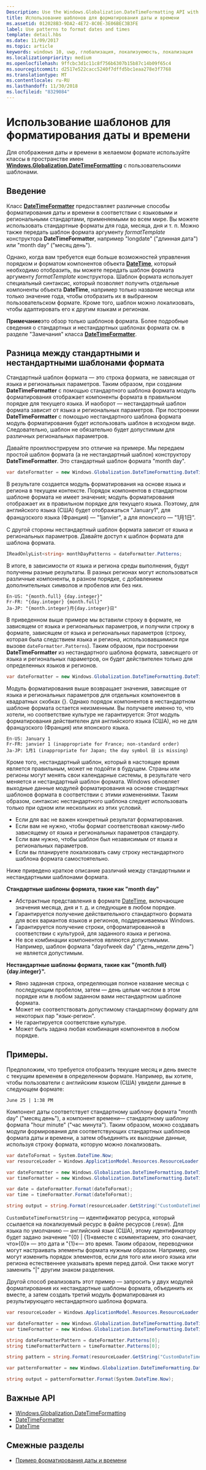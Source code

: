 ```yaml
---
Description: Use the Windows.Globalization.DateTimeFormatting API with custom templates and patterns to display dates and times in exactly the format you wish.
title: Использование шаблонов для форматирования даты и времени
ms.assetid: 012028B3-9DA2-4E72-8C0E-3E06BEC3B3FE
label: Use patterns to format dates and times
template: detail.hbs
ms.date: 11/09/2017
ms.topic: article
keywords: windows 10, uwp, глобализация, локализуемость, локализация
ms.localizationpriority: medium
ms.openlocfilehash: 9ffcbc3d1c11c8f756b6307b15b87c14b09f65c4
ms.sourcegitcommit: d2517e522cacc5240f7dffd5bc1eaa278e3f7768
ms.translationtype: MT
ms.contentlocale: ru-RU
ms.lasthandoff: 11/30/2018
ms.locfileid: "8329084"
---
```

# <a name="use-templates-and-patterns-to-format-dates-and-times"></a>Использование шаблонов для форматирования даты и времени

Для отображения даты и времени в желаемом формате используйте классы в пространстве имен [**Windows.Globalization.DateTimeFormatting**](/uwp/api/windows.globalization.datetimeformatting?branch=live) с пользовательскими шаблонами.

## <a name="introduction"></a>Введение

Класс [**DateTimeFormatter**](/uwp/api/windows.globalization.datetimeformatting?branch=live) предоставляет различные способы форматирования даты и времени в соответствии с языковыми и региональными стандартами, применяемыми во всем мире. Вы можете использовать стандартные форматы для года, месяца, дня и т. п. Можно также передать шаблон формата аргументу *formatTemplate* конструктора **DateTimeFormatter**, например "longdate" ("длинная дата") или "month day" ("месяц день").

Однако, когда вам требуется еще больше возможностей управления порядком и форматом компонентов объекта [**DateTime**](/uwp/api/windows.foundation.datetime?branch=live), который необходимо отобразить, вы можете передать шаблон формата аргументу *formatTemplate* конструктора. Шаблон формата использует специальный синтаксис, который позволяет получить отдельные компоненты объекта **DateTime**, например только название месяца или только значение года, чтобы отобразить их в выбранном пользовательском формате. Кроме того, шаблон можно локализовать, чтобы адаптировать его к другим языкам и регионам.

**Примечание**это обзор только шаблонов формата. Более подробные сведения о стандартных и нестандартных шаблонах формата см. в разделе "Замечания" класса [**DateTimeFormatter**](/uwp/api/windows.globalization.datetimeformatting?branch=live).

## <a name="the-difference-between-format-templates-and-format-patterns"></a>Разница между стандартными и нестандартными шаблонами формата

Стандартный шаблон формата — это строка формата, не зависящая от языка и региональных параметров. Таким образом, при создании **DateTimeFormatter** с помощью стандартного шаблона формата модуль форматирования отображает компоненты формата в правильном порядке для текущего языка. И наоборот — нестандартный шаблон формата зависит от языка и региональных параметров. При построении **DateTimeFormatter** с помощью нестандартного шаблона формата модуль форматирования будет использовать шаблон в исходном виде. Следовательно, шаблон не обязательно будет допустимым для различных региональных параметров.

Давайте проиллюстрируем это отличие на примере. Мы передаем простой шаблон формата (а не нестандартный шаблон) конструктору **DateTimeFormatter**. Это стандартный шаблон формата "month day".

```csharp
var dateFormatter = new Windows.Globalization.DateTimeFormatting.DateTimeFormatter("month day");
```

В результате создается модуль форматирования на основе языка и региона в текущем контексте. Порядок компонентов в стандартном шаблоне формата не имеет значения; модуль форматирования отображает их в правильном порядке для текущего языка. Поэтому, для английского языка (США) будет отображаться "January1", для французского языка (Франция) — "1janvier", а для японского — "1月1日".

С другой стороны нестандартный шаблон формата зависит от языка и региональных параметров. Давайте доступ к шаблон формата для шаблона формата.

```csharp
IReadOnlyList<string> monthDayPatterns = dateFormatter.Patterns;
```

В итоге, в зависимости от языка и региона среды выполнения, будут получены разные результаты. В разных регионах могут использоваться различные компоненты, в разном порядке, с добавлением дополнительных символов и пробелов или без них.

```syntax
En-US: "{month.full} {day.integer}"
Fr-FR: "{day.integer} {month.full}"
Ja-JP: "{month.integer}月{day.integer}日"
```

В приведенном выше примере мы вставили строку в формате, не зависящем от языка и региональных параметров, и получили строку в формате, зависящем от языка и региональных параметров (строку, которая была следствием языка и региона, использовавшимися при вызове `dateFormatter.Patterns`). Таким образом, при построении **DateTimeFormatter** из нестандартного шаблона формата, зависящего от языка и региональных параметров, он будет действителен только для определенных языков и регионов.

```csharp
var dateFormatter = new Windows.Globalization.DateTimeFormatting.DateTimeFormatter("{month.full} {day.integer}");
```

Модуль форматирования выше возвращает значения, зависящие от языка и региональных параметров для отдельных компонентов в квадратных скобках {}. Однако порядок компонентов в нестандартном шаблоне формата остается неизменным. Вы получаете именно то, что хотели, но соответствие культуре не гарантируется: Этот модуль форматирования действителен для английского языка (США), но не для французского (Франция) или японского языка.

``` syntax
En-US: January 1
Fr-FR: janvier 1 (inappropriate for France; non-standard order)
Ja-JP: 1月1 (inappropriate for Japan; the day symbol 日 is missing)
```

Кроме того, нестандартный шаблон, который в настоящее время является правильным, может не подойти в будущем. Страны или регионы могут менять свои календарные системы, в результате чего меняется и нестандартный шаблон формата. Windows обновляет выходные данные модулей форматирования на основе стандартных шаблонов формата в соответствии с этими изменениями. Таким образом, синтаксис нестандартного шаблона следует использовать только при одном или нескольких из этих условий.

-   Если для вас не важен конкретный результат форматирования.
-   Если вам не нужно, чтобы формат соответствовал какому-либо зависящему от языка и региональных параметров стандарту.
-   Если вам нужно, чтобы шаблон был независимым от языка и региональных параметров.
-   Если вы планируете локализовать саму строку нестандартного шаблона формата самостоятельно.

Ниже приведено краткое описание различий между стандартными и нестандартными шаблонами формата.

**Стандартные шаблоны формата, такие как "month day"**

-   Абстрактные представления в формате [DateTime](/uwp/api/windows.foundation.datetime?branch=live), включающие значения месяца, дня и т. д. и следующие в любом порядке.
-   Гарантируется получение действительного стандартного формата для всех вариантов языков и регионов, поддерживаемых Windows.
-   Гарантируется получение строки, отформатированной в соответствии с культурой, для заданного языка и региона.
-   Не все комбинации компонентов являются допустимыми. Например, шаблон формата "dayofweek day" ("день_недели день") не является допустимым.

**Нестандартные шаблоны формата, такие как "{month.full} {day.integer}".**

-   Явно заданная строка, определяющая полное название месяца с последующим пробелом, затем — день целым числом в этом порядке или в любом заданном вами нестандартном шаблоне формата.
-   Может не соответствовать допустимому стандартному формату для некоторых пар "язык-регион".
-   Не гарантируется соответствие культуре.
-   Может быть задана любая комбинация компонентов в любом порядке.

## <a name="examples"></a>Примеры.

Предположим, что требуется отобразить текущие месяц и день вместе с текущим временем в определенном формате. Например, вы хотите, чтобы пользователи с английским языком (США) увидели данные в следующем формате:

``` syntax
June 25 | 1:38 PM
```

Компонент даты соответствует стандартному шаблону формата "month day" ("месяц день"), а компонент времени— стандартному шаблону формата "hour minute" ("час минута"). Таким образом, можно создавать модули формирования для соответствующих стандартных шаблонов формата даты и времени, а затем объединять их выходные данные, используя строку формата, которую можно локализовать.

```csharp
var dateToFormat = System.DateTime.Now;
var resourceLoader = Windows.ApplicationModel.Resources.ResourceLoader.GetForCurrentView();

var dateFormatter = new Windows.Globalization.DateTimeFormatting.DateTimeFormatter("month day");
var timeFormatter = new Windows.Globalization.DateTimeFormatting.DateTimeFormatter("hour minute");

var date = dateFormatter.Format(dateToFormat);
var time = timeFormatter.Format(dateToFormat);

string output = string.Format(resourceLoader.GetString("CustomDateTimeFormatString"), date, time);
```

`CustomDateTimeFormatString` — идентификатор ресурса, который ссылается на локализуемый ресурс в файле ресурсов (.resw). Для языка по умолчанию — английский язык (США), этому идентификатору будет задано значение "{0} | {1}«вместе с комментарием, это означает, что»{0}» — это дата и "{1}«— это время. Таким образом, переводчики могут настраивать элементы формата нужным образом. Например, они могут изменить порядок элементов, если для того или иного языка или региона естественнее указывать время перед датой. Они также могут заменить "|" другим знаком разделения.

Другой способ реализовать этот пример — запросить у двух модулей форматирования их нестандартные шаблоны формата, объединить их вместе, а затем создать третий модуль форматирования из результирующего нестандартного шаблона формата.

```csharp
var resourceLoader = Windows.ApplicationModel.Resources.ResourceLoader.GetForCurrentView();

var dateFormatter = new Windows.Globalization.DateTimeFormatting.DateTimeFormatter("month day");
var timeFormatter = new Windows.Globalization.DateTimeFormatting.DateTimeFormatter("hour minute");

string dateFormatterPattern = dateFormatter.Patterns[0];
string timeFormatterPattern = timeFormatter.Patterns[0];

string pattern = string.Format(resourceLoader.GetString("CustomDateTimeFormatString"), dateFormatterPattern, timeFormatterPattern);

var patternFormatter = new Windows.Globalization.DateTimeFormatting.DateTimeFormatter(pattern);

string output = patternFormatter.Format(System.DateTime.Now);
```

## <a name="important-apis"></a>Важные API

* [Windows.Globalization.DateTimeFormatting](/uwp/api/windows.globalization.datetimeformatting?branch=live)
* [DateTimeFormatter](/uwp/api/windows.globalization.datetimeformatting?branch=live)
* [DateTime](/uwp/api/windows.foundation.datetime?branch=live)

## <a name="related-topics"></a>Смежные разделы

* [Пример форматирования даты и времени](http://go.microsoft.com/fwlink/p/?LinkId=231618)
